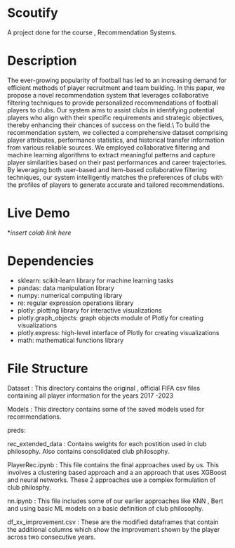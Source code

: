 # Scoutify

A project done for the course , Recommendation Systems.

# Description 

The ever-growing popularity of football has led to an increasing demand for efficient methods of player recruitment and team building. In this paper, we propose a novel recommendation system that leverages collaborative filtering techniques to provide personalized recommendations of football players to clubs. Our system aims to assist clubs in identifying potential players who align with their specific requirements and strategic objectives, thereby enhancing their chances of success on the field.\\
To build the recommendation system, we collected a comprehensive dataset comprising player attributes, performance statistics, and historical transfer information from various reliable sources. We employed collaborative filtering and machine learning algorithms to extract meaningful patterns and capture player similarities based on their past performances and career trajectories. By leveraging both user-based and item-based collaborative filtering techniques, our system intelligently matches the preferences of clubs with the profiles of players to generate accurate and tailored recommendations.

# Live Demo

**insert colab link here*

# Dependencies

- sklearn: scikit-learn library for machine learning tasks
- pandas: data manipulation library
- numpy: numerical computing library
- re: regular expression operations library
- plotly: plotting library for interactive visualizations
- plotly.graph_objects: graph objects module of Plotly for creating visualizations
- plotly.express: high-level interface of Plotly for creating visualizations
- math: mathematical functions library

# File Structure

Dataset : This directory contains the original , official FIFA csv files containing all player information for the years 2017 -2023

Models : This directory contains some of the saved models used for recommendations.

preds: 

rec_extended_data : Contains weights for each postition used in club philosophy. Also contains consolidated club philosophy.

PlayerRec.ipynb :  This file contains the final approaches used by us. This involves a clustering based approach and a an approach that uses XGBoost and neural networks. These 2 approaches use a complex formulation of club philosphy.

nn.ipynb : This file includes some of our earlier approaches like KNN , Bert and using basic ML models on a basic definition of club philosophy. 

df_xx_improvement.csv : These are the modified dataframes that contain the additional columns which show the improvement shown by the player across two consecutive years. 





